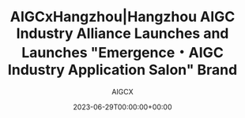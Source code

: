 ---
title: 'AIGCxHangzhou|Hangzhou AIGC Industry Alliance Launches and Launches "Emergence・AIGC Industry Application Salon" Brand'
date: 2023-06-29T00:00:00+00:00
image_webp: images/blog/'0629.webp'
image: images/blog/'0629.jpg'
author: AIGCX
description: This is meta description
external_link: 'https://mp.weixin.qq.com/s/htj8yFn5S6-q5nRQlMX3cw'
---
